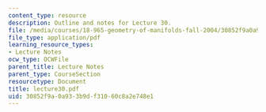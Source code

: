 ```yaml
---
content_type: resource
description: Outline and notes for Lecture 30.
file: /media/courses/18-965-geometry-of-manifolds-fall-2004/30852f9a0a933b9df31060c8a2e748e1_lecture30.pdf
file_type: application/pdf
learning_resource_types:
- Lecture Notes
ocw_type: OCWFile
parent_title: Lecture Notes
parent_type: CourseSection
resourcetype: Document
title: lecture30.pdf
uid: 30852f9a-0a93-3b9d-f310-60c8a2e748e1
---
```

